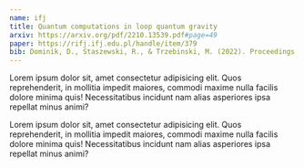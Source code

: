 ```yaml
---
name: ifj
title: Quantum computations in loop quantum gravity
arxiv: https://arxiv.org/pdf/2210.13539.pdf#page=49
paper: https://rifj.ifj.edu.pl/handle/item/379
bib: Dominik, D., Staszewski, R., & Trzebinski, M. (2022). Proceedings of the IFJ PAN Particle Physics Summer Student Alumni Conference 2022. arXiv preprint arXiv:2210.13539.
---
```

Lorem ipsum dolor sit, amet consectetur adipisicing elit. Quos reprehenderit, in mollitia impedit maiores, commodi maxime nulla facilis dolore minima quis! Necessitatibus incidunt nam alias asperiores ipsa repellat minus animi?

Lorem ipsum dolor sit, amet consectetur adipisicing elit. Quos reprehenderit, in mollitia impedit maiores, commodi maxime nulla facilis dolore minima quis! Necessitatibus incidunt nam alias asperiores ipsa repellat minus animi?